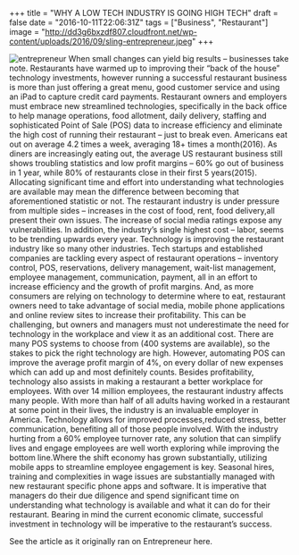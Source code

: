 +++
title = "WHY A LOW TECH INDUSTRY IS GOING HIGH TECH"
draft = false
date = "2016-10-11T22:06:31Z"
tags = ["Business", "Restaurant"]
image = "http://dd3g6bxzdf807.cloudfront.net/wp-content/uploads/2016/09/sling-entrepreneur.jpeg"
+++

![entrepreneur](http://dd3g6bxzdf807.cloudfront.net/wp-content/uploads/2016/09/sling-entrepreneur.jpeg)
When small changes can yield big results – businesses take note. Restaurants have warmed up to improving their “back of the house” technology investments, however running a successful restaurant business is more than just offering a great menu, good customer service and using an iPad to capture credit card payments. Restaurant owners and employers must embrace new streamlined technologies, specifically in the back office to help manage operations, food allotment, daily delivery, staffing and sophisticated Point of Sale (POS) data to increase efficiency and eliminate the high cost of running their restaurant – just to break even.
Americans eat out on average 4.2 times a week, averaging 18+ times a month(2016). As diners are increasingly eating out, the average US restaurant business still shows troubling statistics and low profit margins – 60% go out of business in 1 year, while 80% of restaurants close in their first 5 years(2015). Allocating significant time and effort into understanding what technologies are available may mean the difference between becoming that aforementioned statistic or not.
The restaurant industry is under pressure from multiple sides – increases in the cost of food, rent, food delivery,all present their own issues. The increase of social media ratings expose any vulnerabilities.
In addition, the industry’s single highest cost – labor, seems to be trending upwards every year.
Technology is improving the restaurant industry like so many other industries. Tech startups and established companies are tackling every aspect of restaurant operations – inventory control, POS, reservations, delivery management, wait-list management, employee management, communication, payment, all in an effort to increase efficiency and the growth of profit margins. And, as more consumers are relying on technology to determine where to eat, restaurant owners need to take advantage of social media, mobile phone applications and online review sites to increase their profitability.
This can be challenging, but owners and managers must not underestimate the need for technology in the workplace and view it as an additional cost. There are many POS systems to choose from (400 systems are available), so the stakes to pick the right technology are high. However, automating POS can improve the average profit margin of 4%, on every dollar of new expenses which can add up and most definitely counts.
Besides profitability, technology also assists in making a restaurant a better workplace for employees. With over 14 million employees, the restaurant industry affects many people. With more than half of all adults having worked in a restaurant at some point in their lives, the industry is an invaluable employer in America. Technology allows for improved processes,reduced stress, better communication, benefiting all of those people involved. With the industry hurting from a 60% employee turnover rate, any solution that can simplify lives and engage employees are well worth exploring while improving the bottom line.Where the shift economy has grown substantially, utilizing mobile apps to streamline employee engagement is key. Seasonal hires, training and complexities in wage issues are substantially managed with new restaurant specific phone apps and software.
It is imperative that managers do their due diligence and spend significant time on understanding what technology is available and what it can do for their restaurant. Bearing in mind the current economic climate, successful investment in technology will be imperative to the restaurant’s success.
 
See the article as it originally ran on Entrepreneur here. 
